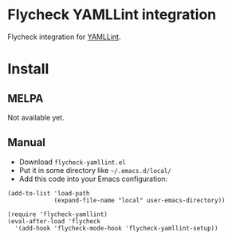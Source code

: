 # Flycheck YAMLLint integration

Flycheck integration for [YAMLLint](https://github.com/adrienverge/yamllint).

# Install
## MELPA
Not available yet.

## Manual
* Download `flycheck-yamllint.el`
* Put it in some directory like `~/.emacs.d/local/`
* Add this code into your Emacs configuration:
```
(add-to-list 'load-path
             (expand-file-name "local" user-emacs-directory))

(require 'flycheck-yamllint)
(eval-after-load 'flycheck
  '(add-hook 'flycheck-mode-hook 'flycheck-yamllint-setup))
```
